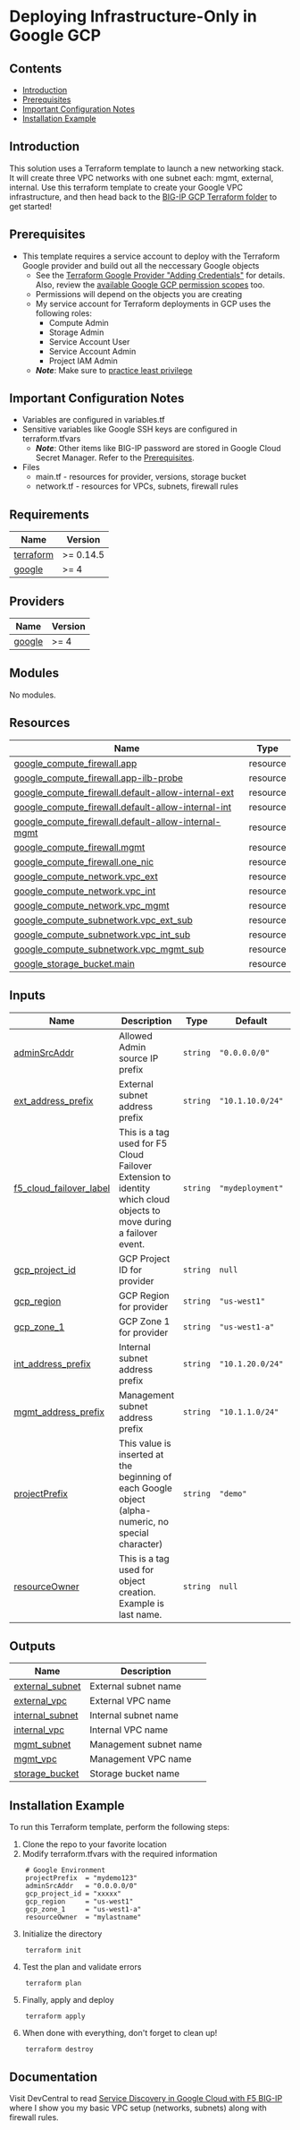 # Deploying Infrastructure-Only in Google GCP

## Contents

- [Introduction](#introduction)
- [Prerequisites](#prerequisites)
- [Important Configuration Notes](#important-configuration-notes)
- [Installation Example](#installation-example)

## Introduction

This solution uses a Terraform template to launch a new networking stack. It will create three VPC networks with one subnet each: mgmt, external, internal. Use this terraform template to create your Google VPC infrastructure, and then head back to the [BIG-IP GCP Terraform folder](../) to get started!

## Prerequisites

- This template requires a service account to deploy with the Terraform Google provider and build out all the neccessary Google objects
  - See the [Terraform Google Provider "Adding Credentials"](https://www.terraform.io/docs/providers/google/guides/getting_started.html#adding-credentials) for details. Also, review the [available Google GCP permission scopes](https://cloud.google.com/sdk/gcloud/reference/alpha/compute/instances/set-scopes#--scopes) too.
  - Permissions will depend on the objects you are creating
  - My service account for Terraform deployments in GCP uses the following roles:
    - Compute Admin
    - Storage Admin
    - Service Account User
    - Service Account Admin
    - Project IAM Admin
  - ***Note***: Make sure to [practice least privilege](https://cloud.google.com/iam/docs/understanding-service-accounts#granting_minimum)

## Important Configuration Notes

- Variables are configured in variables.tf
- Sensitive variables like Google SSH keys are configured in terraform.tfvars
  - ***Note***: Other items like BIG-IP password are stored in Google Cloud Secret Manager. Refer to the [Prerequisites](#prerequisites).
- Files
  - main.tf - resources for provider, versions, storage bucket
  - network.tf - resources for VPCs, subnets, firewall rules
<!-- markdownlint-disable no-inline-html -->
<!-- BEGINNING OF PRE-COMMIT-TERRAFORM DOCS HOOK -->
## Requirements

| Name | Version |
|------|---------|
| <a name="requirement_terraform"></a> [terraform](#requirement\_terraform) | >= 0.14.5 |
| <a name="requirement_google"></a> [google](#requirement\_google) | >= 4 |

## Providers

| Name | Version |
|------|---------|
| <a name="provider_google"></a> [google](#provider\_google) | >= 4 |

## Modules

No modules.

## Resources

| Name | Type |
|------|------|
| [google_compute_firewall.app](https://registry.terraform.io/providers/hashicorp/google/latest/docs/resources/compute_firewall) | resource |
| [google_compute_firewall.app-ilb-probe](https://registry.terraform.io/providers/hashicorp/google/latest/docs/resources/compute_firewall) | resource |
| [google_compute_firewall.default-allow-internal-ext](https://registry.terraform.io/providers/hashicorp/google/latest/docs/resources/compute_firewall) | resource |
| [google_compute_firewall.default-allow-internal-int](https://registry.terraform.io/providers/hashicorp/google/latest/docs/resources/compute_firewall) | resource |
| [google_compute_firewall.default-allow-internal-mgmt](https://registry.terraform.io/providers/hashicorp/google/latest/docs/resources/compute_firewall) | resource |
| [google_compute_firewall.mgmt](https://registry.terraform.io/providers/hashicorp/google/latest/docs/resources/compute_firewall) | resource |
| [google_compute_firewall.one_nic](https://registry.terraform.io/providers/hashicorp/google/latest/docs/resources/compute_firewall) | resource |
| [google_compute_network.vpc_ext](https://registry.terraform.io/providers/hashicorp/google/latest/docs/resources/compute_network) | resource |
| [google_compute_network.vpc_int](https://registry.terraform.io/providers/hashicorp/google/latest/docs/resources/compute_network) | resource |
| [google_compute_network.vpc_mgmt](https://registry.terraform.io/providers/hashicorp/google/latest/docs/resources/compute_network) | resource |
| [google_compute_subnetwork.vpc_ext_sub](https://registry.terraform.io/providers/hashicorp/google/latest/docs/resources/compute_subnetwork) | resource |
| [google_compute_subnetwork.vpc_int_sub](https://registry.terraform.io/providers/hashicorp/google/latest/docs/resources/compute_subnetwork) | resource |
| [google_compute_subnetwork.vpc_mgmt_sub](https://registry.terraform.io/providers/hashicorp/google/latest/docs/resources/compute_subnetwork) | resource |
| [google_storage_bucket.main](https://registry.terraform.io/providers/hashicorp/google/latest/docs/resources/storage_bucket) | resource |

## Inputs

| Name | Description | Type | Default | Required |
|------|-------------|------|---------|:--------:|
| <a name="input_adminSrcAddr"></a> [adminSrcAddr](#input\_adminSrcAddr) | Allowed Admin source IP prefix | `string` | `"0.0.0.0/0"` | no |
| <a name="input_ext_address_prefix"></a> [ext\_address\_prefix](#input\_ext\_address\_prefix) | External subnet address prefix | `string` | `"10.1.10.0/24"` | no |
| <a name="input_f5_cloud_failover_label"></a> [f5\_cloud\_failover\_label](#input\_f5\_cloud\_failover\_label) | This is a tag used for F5 Cloud Failover Extension to identity which cloud objects to move during a failover event. | `string` | `"mydeployment"` | no |
| <a name="input_gcp_project_id"></a> [gcp\_project\_id](#input\_gcp\_project\_id) | GCP Project ID for provider | `string` | `null` | no |
| <a name="input_gcp_region"></a> [gcp\_region](#input\_gcp\_region) | GCP Region for provider | `string` | `"us-west1"` | no |
| <a name="input_gcp_zone_1"></a> [gcp\_zone\_1](#input\_gcp\_zone\_1) | GCP Zone 1 for provider | `string` | `"us-west1-a"` | no |
| <a name="input_int_address_prefix"></a> [int\_address\_prefix](#input\_int\_address\_prefix) | Internal subnet address prefix | `string` | `"10.1.20.0/24"` | no |
| <a name="input_mgmt_address_prefix"></a> [mgmt\_address\_prefix](#input\_mgmt\_address\_prefix) | Management subnet address prefix | `string` | `"10.1.1.0/24"` | no |
| <a name="input_projectPrefix"></a> [projectPrefix](#input\_projectPrefix) | This value is inserted at the beginning of each Google object (alpha-numeric, no special character) | `string` | `"demo"` | no |
| <a name="input_resourceOwner"></a> [resourceOwner](#input\_resourceOwner) | This is a tag used for object creation. Example is last name. | `string` | `null` | no |

## Outputs

| Name | Description |
|------|-------------|
| <a name="output_external_subnet"></a> [external\_subnet](#output\_external\_subnet) | External subnet name |
| <a name="output_external_vpc"></a> [external\_vpc](#output\_external\_vpc) | External VPC name |
| <a name="output_internal_subnet"></a> [internal\_subnet](#output\_internal\_subnet) | Internal subnet name |
| <a name="output_internal_vpc"></a> [internal\_vpc](#output\_internal\_vpc) | Internal VPC name |
| <a name="output_mgmt_subnet"></a> [mgmt\_subnet](#output\_mgmt\_subnet) | Management subnet name |
| <a name="output_mgmt_vpc"></a> [mgmt\_vpc](#output\_mgmt\_vpc) | Management VPC name |
| <a name="output_storage_bucket"></a> [storage\_bucket](#output\_storage\_bucket) | Storage bucket name |
<!-- END OF PRE-COMMIT-TERRAFORM DOCS HOOK -->
<!-- markdownlint-enable no-inline-html -->

## Installation Example

To run this Terraform template, perform the following steps:
  1. Clone the repo to your favorite location
  2. Modify terraform.tfvars with the required information
  ```
      # Google Environment
      projectPrefix  = "mydemo123"
      adminSrcAddr   = "0.0.0.0/0"
      gcp_project_id = "xxxxx"
      gcp_region     = "us-west1"
      gcp_zone_1     = "us-west1-a"
      resourceOwner  = "mylastname"
  ```
  3. Initialize the directory
  ```
      terraform init
  ```
  4. Test the plan and validate errors
  ```
      terraform plan
  ```
  5. Finally, apply and deploy
  ```
      terraform apply
  ```
  6. When done with everything, don't forget to clean up!
  ```
      terraform destroy
  ```

## Documentation

Visit DevCentral to read [Service Discovery in Google Cloud with F5 BIG-IP](https://devcentral.f5.com/s/articles/Service-Discovery-in-Google-Cloud-with-F5-BIG-IP) where I show you my basic VPC setup (networks, subnets) along with firewall rules.
